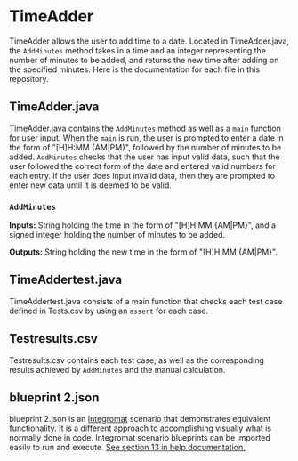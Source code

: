 # TimeAdder

TimeAdder allows the user to add time to a date. Located in TimeAdder.java, the `AddMinutes` method takes in a time and an integer representing the number of minutes to be added, and returns the new time after adding on the specified minutes. Here is the documentation for each file in this repository.

## TimeAdder.java
TimeAdder.java contains the `AddMinutes` method as well as a `main` function for user input. When the `main` is run, the user is prompted to enter a date in the form of "[H]H:MM {AM|PM}", followed by the number of minutes to be added. `AddMinutes` checks that the user has input valid data, such that the user followed the correct form of the date and entered valid numbers for each entry. If the user does input invalid data, then they are prompted to enter new data until it is deemed to be valid.

### `AddMinutes`
**Inputs:** String holding the time in the form of "[H]H:MM {AM|PM}", and a signed integer holding the number of minutes to be added.

**Outputs:** String holding the new time in the form of "[H]H:MM {AM|PM}".

## TimeAddertest.java
TimeAddertest.java consists of a main function that checks each test case defined in Tests.csv by using an `assert` for each case.

## Testresults.csv
Testresults.csv contains each test case, as well as the corresponding results achieved by `AddMinutes` and the manual calculation.

## blueprint 2.json
blueprint 2.json is an [Integromat](https://integromat.com) scenario that demonstrates equivalent functionality. It is a different approach to accomplishing visually what is normally done in code. 
Integromat scenario blueprints can be imported easily to run and execute. [See section 13 in help documentation.](https://support.integromat.com/hc/en-us/articles/360013785320-Scenario-Editor)
